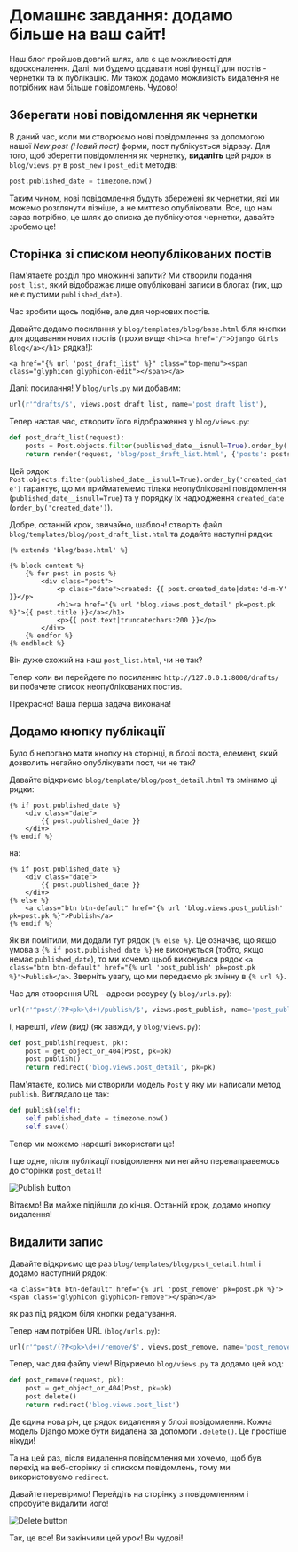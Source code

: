 # Домашнє завдання: додамо більше на ваш сайт!

Наш блог пройшов довгий шлях, але є ще можливості для вдосконалення. Далі, ми будемо додавати нові функції для постів - чернетки та їх публікацію. Ми також додамо можливість видалення не потрібних нам більше повідомлень. Чудово!

## Зберегати нові повідомлення як чернетки

В даний час, коли ми створюємо нові повідомлення за допомогою нашої *New post (Новий пост)* форми, пост публікується відразу. Для того, щоб зберегти повідомлення як чернетку, **видаліть** цей рядок в  `blog/views.py` в `post_new` і `post_edit` методів:

```python
post.published_date = timezone.now()
```

Таким чином, нові повідомлення будуть збережені як чернетки, які ми можемо розглянути пізніше, а не миттєво опубліковати. Все, що нам зараз потрібно, це шлях до списка де публікуются чернетки, давайте зробемо це!

## Сторінка зі списком неопублікованих постів

Пам'ятаете розділ про множинні запити? Ми створили подання `post_list`, який відображає лише опубліковані записи в блогах (тих, що не є пустими `published_date`).

Час зробити щось подібне, але для чорнових постів.

Давайте додамо посилання у `blog/templates/blog/base.html` біля кнопки для додавання нових постів (трохи вище `<h1><a href="/">Django Girls Blog</a></h1>` рядка!):

```django
<a href="{% url 'post_draft_list' %}" class="top-menu"><span class="glyphicon glyphicon-edit"></span></a>
```

Далі: посилання! У `blog/urls.py` ми добавим:

```python
url(r'^drafts/$', views.post_draft_list, name='post_draft_list'),
```

Тепер настав час, створити їого відображення у `blog/views.py`:

```python
def post_draft_list(request):
    posts = Post.objects.filter(published_date__isnull=True).order_by('created_date')
    return render(request, 'blog/post_draft_list.html', {'posts': posts})
```

Цей рядок `Post.objects.filter(published_date__isnull=True).order_by('created_date')` гарантує, що ми прийматемемо тільки неопубліковані повідомлення (`published_date__isnull=True`) та у порядку їх надходження `created_date` (`order_by('created_date')`).

Добре, останній крок, звичайно, шаблон! створіть файл `blog/templates/blog/post_draft_list.html` та додайте наступні рядки:

```django
{% extends 'blog/base.html' %}

{% block content %}
    {% for post in posts %}
        <div class="post">
            <p class="date">created: {{ post.created_date|date:'d-m-Y' }}</p>
            <h1><a href="{% url 'blog.views.post_detail' pk=post.pk %}">{{ post.title }}</a></h1>
            <p>{{ post.text|truncatechars:200 }}</p>
        </div>
    {% endfor %}
{% endblock %}
```

Він дуже схожий на наш `post_list.html`, чи не так? 

Тепер коли ви перейдете по посиланню `http://127.0.0.1:8000/drafts/` ви побачете список неопублікованих постив.

Прекрасно! Ваша перша задача виконана!

## Додамо кнопку публікації

Було б непогано мати кнопку на сторінці, в блозі поста, елемент, який дозволить негайно опублікувати пост, чи не так?

Давайте відкриємо `blog/template/blog/post_detail.html` та змінимо ці рядки:

```django
{% if post.published_date %}
    <div class="date">
        {{ post.published_date }}
    </div>
{% endif %}
```

на:

```django
{% if post.published_date %}
    <div class="date">
        {{ post.published_date }}
    </div>
{% else %}
    <a class="btn btn-default" href="{% url 'blog.views.post_publish' pk=post.pk %}">Publish</a>
{% endif %}
```

Як ви помітили, ми додали тут рядок `{% else %}`. Це означає, що якщо умова з `{% if post.published_date %}` не виконується (тобто, якщо немає `published_date`), то ми хочемо щьоб виконувася рядок `<a class="btn btn-default" href="{% url 'post_publish' pk=post.pk %}">Publish</a>`. Зверніть увагу, що ми передаємо `pk` змінну в `{% url %}`.

Час для створення URL - адреси ресурсу (у `blog/urls.py`):

```python
url(r'^post/(?P<pk>\d+)/publish/$', views.post_publish, name='post_publish'),
```

і, нарешті, *view (вид)* (як завжди, у `blog/views.py`):

```python
def post_publish(request, pk):
    post = get_object_or_404(Post, pk=pk)
    post.publish()
    return redirect('blog.views.post_detail', pk=pk)
```

Пам'ятаєте, колись ми створили модель `Post` у яку ми написали метод `publish`. Виглядало це так:

```python
def publish(self):
    self.published_date = timezone.now()
    self.save()
```

Тепер ми можемо нарешті використати це!

І ще одне, після публікації повідоилення ми негайно перенаправемось до сторінки `post_detail`!

![Publish button](images/publish2.png)

Вітаємо! Ви майже підійшли до кінця. Останній крок, додамо кнопку видалення!

## Видалити запис

Давайте відкриємо ще раз `blog/templates/blog/post_detail.html` і додамо наступний рядок:

```django
<a class="btn btn-default" href="{% url 'post_remove' pk=post.pk %}"><span class="glyphicon glyphicon-remove"></span></a>
```

як раз під рядком біля кнопки редагування.

Тепер нам потрібен URL (`blog/urls.py`):

```python
url(r'^post/(?P<pk>\d+)/remove/$', views.post_remove, name='post_remove'),
```

Тепер, час для файлу view! Відкриемо `blog/views.py` та додамо цей код:

```python
def post_remove(request, pk):
    post = get_object_or_404(Post, pk=pk)
    post.delete()
    return redirect('blog.views.post_list')
```

Де єдина нова річ, це рядок видалення у блозі повідомлення. Кожна модель Django може бути видалена за допомоги `.delete()`. Це простіше нікуди!

Та на цей раз, після видалення повідомлення ми хочемо, щоб був перехід на веб-сторінку зі списком повідомлень, тому ми використовуємо `redirect`.

Давайте перевіримо! Перейдіть на сторінку з повідомленням і спробуйте видалити його!

![Delete button](images/delete3.png)

Так, це все! Ви закінчили цей урок! Ви чудові!

